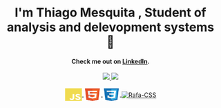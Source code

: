 <h1 align="center"> I'm Thiago Mesquita , Student of analysis and delevopment systems 👋</h1>

<h4 align="center">Check me out on <a rel="external-link" href="https://www.linkedin.com/in/thiago-mesquita--/" target="_blank">LinkedIn</a>.</h4>

<div align="center">
  <a href="https://github.com/tiihmesquita">
  <img height="150em" src="https://github-readme-stats.vercel.app/api?username=tiihmesquita&show_icons=true&theme=dark&include_all_commits=true&count_private=true"/>
  <img height="150em" src="https://github-readme-stats.vercel.app/api/top-langs/?username=tiihmesquita&layout=compact&langs_count=7&theme=dark"/>
</div>



<div  align="center"style="display: inline_block"><br>
  <img align="center" alt="Rafa-Js" height="30" width="40" src="https://raw.githubusercontent.com/devicons/devicon/master/icons/javascript/javascript-plain.svg">
  <img align="center" alt="Rafa-HTML" height="30" width="40" src="https://raw.githubusercontent.com/devicons/devicon/master/icons/html5/html5-original.svg">
  <img align="center" alt="Rafa-CSS" height="30" width="40" src="https://raw.githubusercontent.com/devicons/devicon/master/icons/css3/css3-original.svg">
  <img align="center" alt="Rafa-CSS" height="30" width="40" src="https://www.vectorlogo.zone/logos/git-scm/git-scm-icon.svg">
 
</div>
